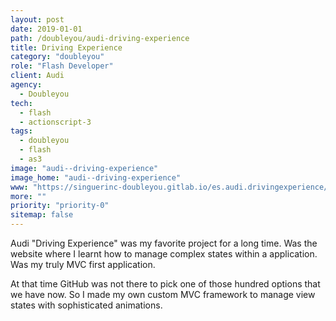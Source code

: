 ```yaml
---
layout: post
date: 2019-01-01
path: /doubleyou/audi-driving-experience
title: Driving Experience
category: "doubleyou"
role: "Flash Developer"
client: Audi
agency:
  - Doubleyou
tech:
  - flash
  - actionscript-3
tags:
  - doubleyou
  - flash
  - as3
image: "audi--driving-experience"
image_home: "audi--driving-experience"
www: "https://singuerinc-doubleyou.gitlab.io/es.audi.drivingexperience/"
more: ""
priority: "priority-0"
sitemap: false
---
```


Audi "Driving Experience" was my favorite project for a long time. Was the website where I learnt how to manage complex states within a application. Was my truly MVC first application.

At that time GitHub was not there to pick one of those hundred options that we have now. So I made my own custom MVC framework to manage view states with sophisticated animations.

